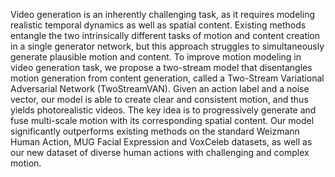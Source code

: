 Video generation is an inherently challenging task, as it
requires modeling realistic temporal dynamics as well as
spatial content. Existing methods entangle the two intrinsically
different tasks of motion and content creation in a
single generator network, but this approach struggles to simultaneously
generate plausible motion and content. To improve
motion modeling in video generation task, we propose
a two-stream model that disentangles motion generation
from content generation, called a Two-Stream Variational
Adversarial Network (TwoStreamVAN). Given an action
label and a noise vector, our model is able to create
clear and consistent motion, and thus yields photorealistic
videos. The key idea is to progressively generate and
fuse multi-scale motion with its corresponding spatial content.
Our model significantly outperforms existing methods
on the standard Weizmann Human Action, MUG Facial Expression
and VoxCeleb datasets, as well as our new dataset
of diverse human actions with challenging and complex motion.
